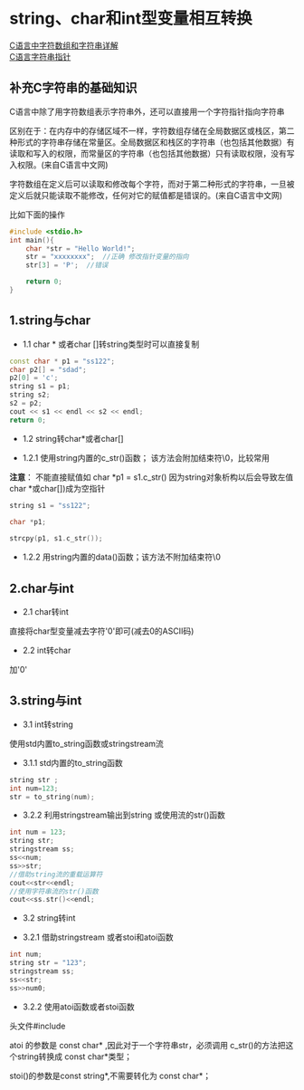 

# string、char和int型变量相互转换


[C语言中字符数组和字符串详解](http://c.biancheng.net/view/1832.html)  
[C语言字符串指针](http://c.biancheng.net/view/2012.html)  

## 补充C字符串的基础知识

C语言中除了用字符数组表示字符串外，还可以直接用一个字符指针指向字符串

区别在于：在内存中的存储区域不一样，字符数组存储在全局数据区或栈区，第二种形式的字符串存储在常量区。全局数据区和栈区的字符串（也包括其他数据）有读取和写入的权限，而常量区的字符串（也包括其他数据）只有读取权限，没有写入权限。(来自C语言中文网)

字符数组在定义后可以读取和修改每个字符，而对于第二种形式的字符串，一旦被定义后就只能读取不能修改，任何对它的赋值都是错误的。(来自C语言中文网)  

比如下面的操作

```c
#include <stdio.h>
int main(){
    char *str = "Hello World!";
    str = "xxxxxxxx";  //正确 修改指针变量的指向
    str[3] = 'P';  //错误

    return 0;
}
```


## 1.string与char  

* 1.1 char * 或者char []转string类型时可以直接复制 

```cpp
const char * p1 = "ss122";
char p2[] = "sdad";
p2[0] = 'c';
string s1 = p1;
string s2;
s2 = p2;
cout << s1 << endl << s2 << endl;
return 0;
```  

* 1.2 string转char*或者char[]  

* 1.2.1 使用string内置的c_str()函数； 该方法会附加结束符\0，比较常用  

**注意**： 不能直接赋值如 char *p1 = s1.c_str() 因为string对象析构以后会导致左值char *或char[])成为空指针

```cpp
string s1 = "ss122";
	
char *p1;

strcpy(p1, s1.c_str());
```

* 1.2.2 用string内置的data()函数；该方法不附加结束符\0  


## 2.char与int  

* 2.1 char转int  

直接将char型变量减去字符'0'即可(减去0的ASCII码)  

* 2.2 int转char  

加'0'

## 3.string与int  

* 3.1 int转string     

使用std内置to_string函数或stringstream流

* 3.1.1 std内置的to_string函数  

```cpp
string str ;
int num=123;
str = to_string(num);
```

* 3.2.2 利用stringstream输出到string    或使用流的str()函数  

```cpp
int num = 123;
string str;
stringstream ss;
ss<<num;
ss>>str;
//借助string流的重载运算符  
cout<<str<<endl;
//使用字符串流的str()函数
cout<<ss.str()<<endl;
```

* 3.2  string转int

* 3.2.1 借助stringstream  或者stoi和atoi函数 

```cpp
int num;
string str = "123";
stringstream ss;
ss<<str;
ss>>num0;
```

* 3.2.2 使用atoi函数或者stoi函数  

头文件#include <cstring>  

atoi 的参数是 const char* ,因此对于一个字符串str，必须调用 c_str()的方法把这个string转换成 const char*类型；

stoi()的参数是const string*,不需要转化为 const char*；

```cpp

```
